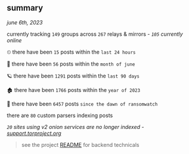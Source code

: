 
## summary
_june 6th, 2023_

currently tracking `149` groups across `267` relays & mirrors - _`105` currently online_

⏲ there have been `15` posts within the `last 24 hours`

🦈 there have been `56` posts within the `month of june`

🪐 there have been `1291` posts within the `last 90 days`

🏚 there have been `1766` posts within the `year of 2023`

🦕 there have been `6457` posts `since the dawn of ransomwatch`

there are `80` custom parsers indexing posts

_`20` sites using v2 onion services are no longer indexed - [support.torproject.org](https://support.torproject.org/onionservices/v2-deprecation/)_

> see the project [README](https://github.com/joshhighet/ransomwatch#ransomwatch--) for backend technicals
